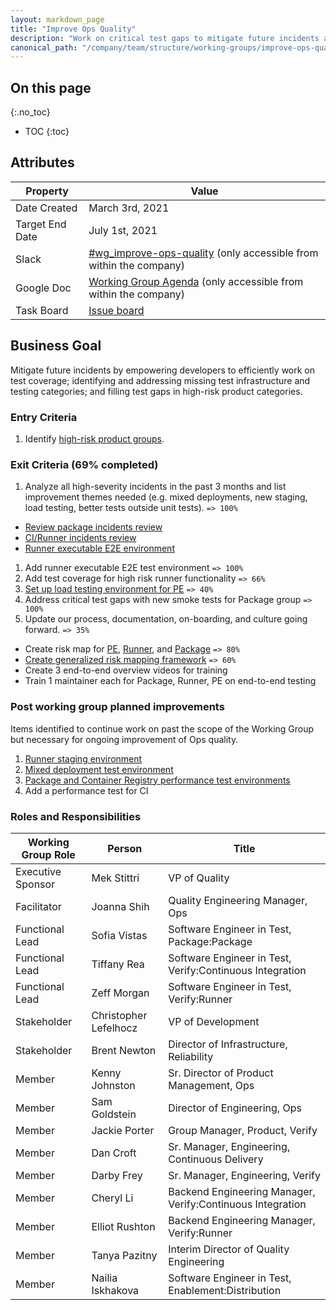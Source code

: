 ```yaml
---
layout: markdown_page
title: "Improve Ops Quality"
description: "Work on critical test gaps to mitigate future incidents and empower developers to efficiently work on test coverage"
canonical_path: "/company/team/structure/working-groups/improve-ops-quality/"
---
```


## On this page
{:.no_toc}

- TOC
{:toc}

## Attributes

| Property        | Value           |
|-----------------|-----------------|
| Date Created    | March 3rd, 2021 |
| Target End Date | July 1st, 2021  |
| Slack           | [#wg_improve-ops-quality](https://join.slack.com/share/zt-mvpz7iqd-JHTWucxR3YiCayWM~A25Vg) (only accessible from within the company) |
| Google Doc      | [Working Group Agenda](https://docs.google.com/document/d/11iNJ9-KslGfDr6NtVeimLNSa1kWK_2k4uc2wxS4Baw4/edit) (only accessible from within the company) |
| Task Board      | [Issue board](https://gitlab.com/groups/gitlab-org/-/boards/2448760) |

## Business Goal

Mitigate future incidents by empowering developers to efficiently work on test coverage; identifying and addressing missing test infrastructure and testing categories; and filling test gaps in high-risk product categories.

### Entry Criteria

1. Identify [high-risk product groups](https://gitlab.com/gitlab-com/www-gitlab-com/-/merge_requests/76328).

### Exit Criteria (69% completed)

1. Analyze all high-severity incidents in the past 3 months and list improvement themes needed (e.g. mixed deployments, new staging, load testing, better tests outside unit tests). `=> 100%`
  * [Review package incidents review](https://gitlab.com/gitlab-org/gitlab/-/issues/323340)
  * [CI/Runner incidents review](https://gitlab.com/gitlab-org/gitlab/-/issues/324364)
  * [Runner executable E2E environment](https://gitlab.com/gitlab-org/ci-cd/tests/runner-incept)
1. Add runner executable E2E test environment `=> 100%`
1. Add test coverage for high risk runner functionality `=> 66%`
1. [Set up load testing environment for PE](https://gitlab.com/gitlab-org/quality/team-tasks/-/issues/832) `=> 40%`
1. Address critical test gaps with new smoke tests for Package group `=> 100%`
1. Update our process, documentation, on-boarding, and culture going forward. `=> 35%`
  * Create risk map for [PE](https://about.gitlab.com/handbook/engineering/development/ops/verify/pipeline-execution/risk-map/), [Runner](https://about.gitlab.com/handbook/engineering/development/ops/verify/runner/risk-map/), and [Package](https://gitlab-org.gitlab.io/ci-cd/package-stage/risk-mapping/) `=> 80%`
  * [Create generalized risk mapping framework](https://gitlab.com/gitlab-org/quality/team-tasks/-/issues/879) `=> 60%`
  * Create 3 end-to-end overview videos for training
  * Train 1 maintainer each for Package, Runner, PE on end-to-end testing

### Post working group planned improvements
Items identified to continue work on past the scope of the Working Group but necessary for ongoing improvement of Ops quality.

1. [Runner staging environment](https://gitlab.com/gitlab-org/gitlab-runner/-/issues/27684)
1. [Mixed deployment test environment](https://gitlab.com/gitlab-org/quality/team-tasks/-/issues/888)
1. [Package and Container Registry performance test environments](https://gitlab.com/gitlab-org/gitlab/-/issues/328209)
1. Add a performance test for CI

### Roles and Responsibilities

| Working Group Role    | Person                | Title                          |
|-----------------------|-----------------------|--------------------------------|
| Executive Sponsor     | Mek Stittri           | VP of Quality            |
| Facilitator           | Joanna Shih           | Quality Engineering Manager, Ops |
| Functional Lead       | Sofia Vistas          | Software Engineer in Test, Package:Package |
| Functional Lead       | Tiffany Rea           | Software Engineer in Test, Verify:Continuous Integration |
| Functional Lead       | Zeff Morgan           | Software Engineer in Test, Verify:Runner |
| Stakeholder           | Christopher Lefelhocz | VP of Development              |
| Stakeholder           | Brent Newton          | Director of Infrastructure, Reliability |
| Member                | Kenny Johnston        | Sr. Director of Product Management, Ops |
| Member                | Sam Goldstein         | Director of Engineering, Ops   |
| Member                | Jackie Porter         | Group Manager, Product, Verify   |
| Member                | Dan Croft             | Sr. Manager, Engineering, Continuous Delivery |
| Member                | Darby Frey            | Sr. Manager, Engineering, Verify |
| Member                | Cheryl Li             | Backend Engineering Manager, Verify:Continuous Integration |
| Member                | Elliot Rushton        | Backend Engineering Manager, Verify:Runner |
| Member                | Tanya Pazitny         | Interim Director of Quality Engineering |
| Member                | Nailia Iskhakova      | Software Engineer in Test, Enablement:Distribution |
